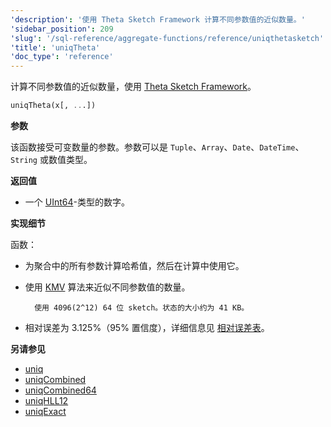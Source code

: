 ```yaml
---
'description': '使用 Theta Sketch Framework 计算不同参数值的近似数量。'
'sidebar_position': 209
'slug': '/sql-reference/aggregate-functions/reference/uniqthetasketch'
'title': 'uniqTheta'
'doc_type': 'reference'
---
```


计算不同参数值的近似数量，使用 [Theta Sketch Framework](https://datasketches.apache.org/docs/Theta/ThetaSketches.html#theta-sketch-framework)。

```sql
uniqTheta(x[, ...])
```

**参数**

该函数接受可变数量的参数。参数可以是 `Tuple`、`Array`、`Date`、`DateTime`、`String` 或数值类型。

**返回值**

- 一个 [UInt64](../../../sql-reference/data-types/int-uint.md)-类型的数字。

**实现细节**

函数：

- 为聚合中的所有参数计算哈希值，然后在计算中使用它。

- 使用 [KMV](https://datasketches.apache.org/docs/Theta/InverseEstimate.html) 算法来近似不同参数值的数量。

        使用 4096(2^12) 64 位 sketch。状态的大小约为 41 KB。

- 相对误差为 3.125%（95% 置信度），详细信息见 [相对误差表](https://datasketches.apache.org/docs/Theta/ThetaErrorTable.html)。

**另请参见**

- [uniq](/sql-reference/aggregate-functions/reference/uniq)
- [uniqCombined](/sql-reference/aggregate-functions/reference/uniqcombined)
- [uniqCombined64](/sql-reference/aggregate-functions/reference/uniqcombined64)
- [uniqHLL12](/sql-reference/aggregate-functions/reference/uniqhll12)
- [uniqExact](/sql-reference/aggregate-functions/reference/uniqexact)
